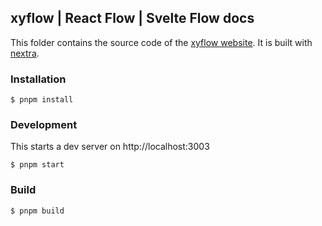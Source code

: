 ## xyflow | React Flow | Svelte Flow docs

This folder contains the source code of the [xyflow website](https://xyflow.com). It is built with [nextra](https://nextra.site/).

### Installation

```
$ pnpm install
```

### Development

This starts a dev server on http://localhost:3003

```
$ pnpm start
```

### Build

```
$ pnpm build
```
